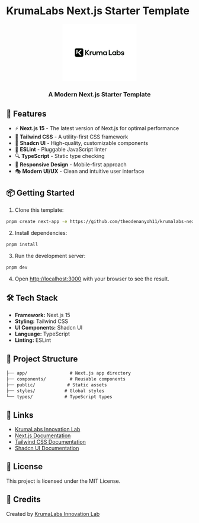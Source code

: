 # KrumaLabs Next.js Starter Template

<div align="center">
  <picture>
    <source media="(prefers-color-scheme: dark)" srcset="public/logo/Logo-white.svg" />
    <source media="(prefers-color-scheme: light)" srcset="public/logo/Logo-black.svg" />
    <img alt="KrumaLabs Logo" src="public/logo/Logo-black.svg" width="200" />
  </picture>
  <h3 align="center">A Modern Next.js Starter Template</h3>
</div>

## 🚀 Features

- ⚡️ **Next.js 15** - The latest version of Next.js for optimal performance
- 🎨 **Tailwind CSS** - A utility-first CSS framework
- 🎯 **Shadcn UI** - High-quality, customizable components
- 📝 **ESLint** - Pluggable JavaScript linter
- 🔍 **TypeScript** - Static type checking
- 📱 **Responsive Design** - Mobile-first approach
- 🎭 **Modern UI/UX** - Clean and intuitive user interface

## 📦 Getting Started

1. Clone this template:
```bash
pnpm create next-app -e https://github.com/theodenanyoh11/krumalabs-nextjs-starter
```

2. Install dependencies:
```bash
pnpm install
```

3. Run the development server:
```bash
pnpm dev
```

4. Open [http://localhost:3000](http://localhost:3000) with your browser to see the result.

## 🛠️ Tech Stack

- **Framework:** Next.js 15
- **Styling:** Tailwind CSS
- **UI Components:** Shadcn UI
- **Language:** TypeScript
- **Linting:** ESLint

## 📝 Project Structure

```
├── app/                # Next.js app directory
├── components/         # Reusable components
├── public/            # Static assets
├── styles/           # Global styles
└── types/            # TypeScript types
```

## 🔗 Links

- [KrumaLabs Innovation Lab](https://www.krumalabs.com)
- [Next.js Documentation](https://nextjs.org/docs)
- [Tailwind CSS Documentation](https://tailwindcss.com/docs)
- [Shadcn UI Documentation](https://ui.shadcn.com)

## 📄 License

This project is licensed under the MIT License.

## 🙏 Credits

Created by [KrumaLabs Innovation Lab](https://www.krumalabs.com)

